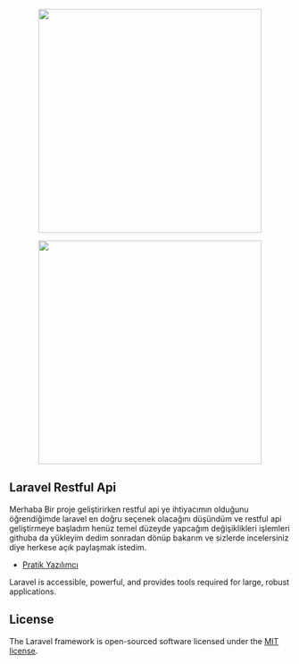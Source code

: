 <p align="center"> <a href="https://laravel.com/"><img src="https://res.cloudinary.com/dtfbvvkyp/image/upload/v1566331377/laravel-logolockup-cmyk-red.svg" width="400"></a> </p>
<p align="center">  <a  href="https://wwwpratikyazilimci.com"><img src="https://www.pratikyazilimci.com/images/site/logo2.png" width="400"></a> </p>


## Laravel Restful Api

Merhaba Bir proje geliştirirken restful api ye ihtiyacımın olduğunu öğrendiğimde laravel en doğru seçenek olacağını düşündüm ve restful api geliştirmeye başladım henüz temel düzeyde yapcağım değişiklikleri işlemleri githuba da yükleyim dedim sonradan dönüp bakarım ve sizlerde incelersiniz diye herkese açık paylaşmak istedim.

- [Pratik Yazılımcı](https://www.pratikyazilimci.com)


Laravel is accessible, powerful, and provides tools required for large, robust applications.

## License

The Laravel framework is open-sourced software licensed under the [MIT license](https://opensource.org/licenses/MIT).
